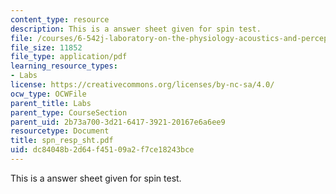 ```yaml
---
content_type: resource
description: This is a answer sheet given for spin test.
file: /courses/6-542j-laboratory-on-the-physiology-acoustics-and-perception-of-speech-fall-2005/dc84048b2d64f45109a2f7ce18243bce_spn_resp_sht.pdf
file_size: 11852
file_type: application/pdf
learning_resource_types:
- Labs
license: https://creativecommons.org/licenses/by-nc-sa/4.0/
ocw_type: OCWFile
parent_title: Labs
parent_type: CourseSection
parent_uid: 2b73a700-3d21-6417-3921-20167e6a6ee9
resourcetype: Document
title: spn_resp_sht.pdf
uid: dc84048b-2d64-f451-09a2-f7ce18243bce
---
```

This is a answer sheet given for spin test.